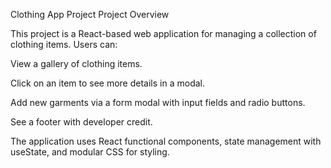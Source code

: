 Clothing App Project
Project Overview

This project is a React-based web application for managing a collection of clothing items. Users can:

View a gallery of clothing items.

Click on an item to see more details in a modal.

Add new garments via a form modal with input fields and radio buttons.

See a footer with developer credit.

The application uses React functional components, state management with useState, and modular CSS for styling.
